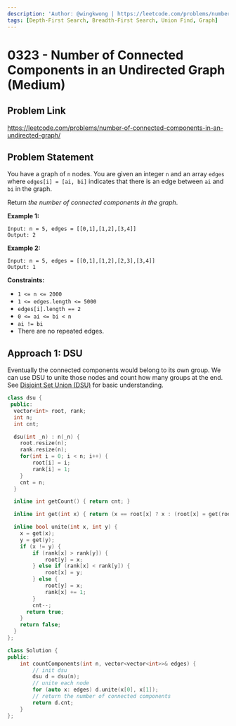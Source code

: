 ```yaml
---
description: 'Author: @wingkwong | https://leetcode.com/problems/number-of-connected-components-in-an-undirected-graph/'
tags: [Depth-First Search, Breadth-First Search, Union Find, Graph]
---
```


# 0323 - Number of Connected Components in an Undirected Graph (Medium) 

## Problem Link

https://leetcode.com/problems/number-of-connected-components-in-an-undirected-graph/

## Problem Statement

You have a graph of `n` nodes. You are given an integer `n` and an array `edges` where `edges[i] = [ai, bi]` indicates that there is an edge between `ai` and `bi` in the graph.

Return *the number of connected components in the graph*.

**Example 1:**

```
Input: n = 5, edges = [[0,1],[1,2],[3,4]]
Output: 2
```

**Example 2:**

```
Input: n = 5, edges = [[0,1],[1,2],[2,3],[3,4]]
Output: 1
```

**Constraints:**

- `1 <= n <= 2000`
- `1 <= edges.length <= 5000`
- `edges[i].length == 2`
- `0 <= ai <= bi < n`
- `ai != bi`
- There are no repeated edges.

## Approach 1: DSU

Eventually the connected components would belong to its own group. We can use DSU to unite those nodes and count how many groups at the end. See [Disjoint Set Union (DSU)](../../tutorials/graph-theory/disjoint-set-union) for basic understanding.

<Tabs>
<TabItem value="cpp" label="C++">
<SolutionAuthor name="@wingkwong"/>

```cpp
class dsu {
 public:
  vector<int> root, rank;
  int n;
  int cnt;

  dsu(int _n) : n(_n) {
    root.resize(n);
    rank.resize(n);
    for(int i = 0; i < n; i++) {
        root[i] = i;
        rank[i] = 1;
    }
    cnt = n;
  }

  inline int getCount() { return cnt; }

  inline int get(int x) { return (x == root[x] ? x : (root[x] = get(root[x]))); }

  inline bool unite(int x, int y) {
    x = get(x);
    y = get(y);
    if (x != y) {
        if (rank[x] > rank[y]) {
            root[y] = x;
        } else if (rank[x] < rank[y]) {
            root[x] = y;
        } else {
            root[y] = x;
            rank[x] += 1;
        }
        cnt--;
      return true;
    }
    return false;
  }
};

class Solution {
public:
    int countComponents(int n, vector<vector<int>>& edges) {
        // init dsu
        dsu d = dsu(n);
        // unite each node
        for (auto x: edges) d.unite(x[0], x[1]);
        // return the number of connected components
        return d.cnt;
    }
};
```

</TabItem>
</Tabs>